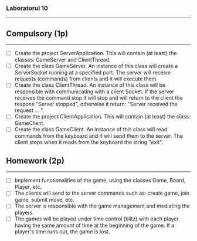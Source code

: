### Laboratorul 10

-----------------------

## Compulsory (1p)

------------------------

- [ ] Create the project ServerApplication. This will contain (at least) the classes: GameServer and ClientThread.
- [ ] Create the class GameServer. An instance of this class will create a ServerSocket running at a specified port. The server will receive requests (commands) from clients and it will execute them.
- [ ] Create the class ClientThread. An instance of this class will be responsible with communicating with a client Socket. If the server receives the command stop it will stop and will return to the client the respons "Server stopped", otherwise it return: "Server received the request ... ".
- [ ] Create the project ClientApplication. This will contain (at least) the class: GameClient.
- [ ] Create the class GameClient. An instance of this class will read commands from the keyboard and it will send them to the server. The client stops when it reads from the keyboard the string "exit".

## Homework (2p)

---------------------

- [ ] Implement functionalities of the game, using the classes Game, Board, Player, etc.
- [ ] The clients will send to the server commands such as: create game, join game, submit move, etc.
- [ ] The server is responsible with the game management and mediating the players.
- [ ] The games will be played under time control (blitz) with each player having the same amount of time at the beginning of the game. If a player's time runs out, the game is lost.
